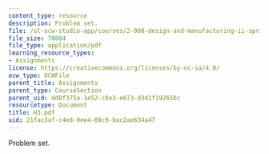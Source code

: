 ```yaml
---
content_type: resource
description: Problem set.
file: /ol-ocw-studio-app/courses/2-008-design-and-manufacturing-ii-spring-2003/21fac3afc4e89ee400c9bac2ae634a47_H3.pdf
file_size: 70804
file_type: application/pdf
learning_resource_types:
- Assignments
license: https://creativecommons.org/licenses/by-nc-sa/4.0/
ocw_type: OCWFile
parent_title: Assignments
parent_type: CourseSection
parent_uid: dd8f375a-1e52-c8e3-e673-d3d1f19265bc
resourcetype: Document
title: H3.pdf
uid: 21fac3af-c4e8-9ee4-00c9-bac2ae634a47
---
```

Problem set.